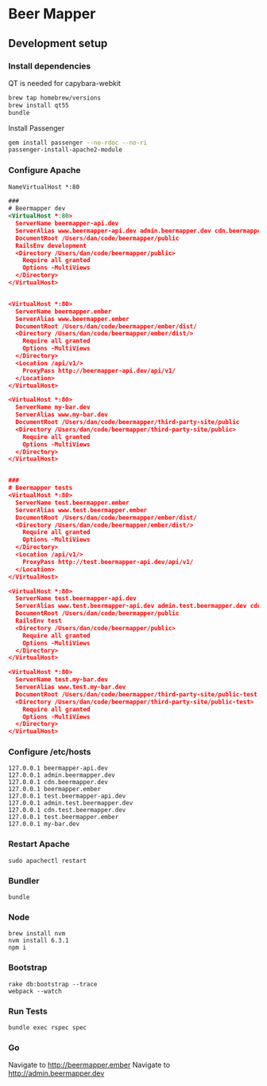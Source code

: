 # Beer Mapper

## Development setup

### Install dependencies

QT is needed for capybara-webkit

```bash
brew tap homebrew/versions
brew install qt55
bundle
```

Install Passenger

```bash
gem install passenger --no-rdoc --no-ri
passenger-install-apache2-module
```

### Configure Apache

```xml
NameVirtualHost *:80

###
# Beermapper dev
<VirtualHost *:80>
  ServerName beermapper-api.dev
  ServerAlias www.beermapper-api.dev admin.beermapper.dev cdn.beermapper.dev
  DocumentRoot /Users/dan/code/beermapper/public
  RailsEnv development
  <Directory /Users/dan/code/beermapper/public>
    Require all granted
    Options -MultiViews
  </Directory>
</VirtualHost>


<VirtualHost *:80>
  ServerName beermapper.ember
  ServerAlias www.beermapper.ember
  DocumentRoot /Users/dan/code/beermapper/ember/dist/
  <Directory /Users/dan/code/beermapper/ember/dist/>
    Require all granted
    Options -MultiViews
  </Directory>
  <Location /api/v1/>
    ProxyPass http://beermapper-api.dev/api/v1/
  </Location>
</VirtualHost>

<VirtualHost *:80>
  ServerName my-bar.dev
  ServerAlias www.my-bar.dev
  DocumentRoot /Users/dan/code/beermapper/third-party-site/public
  <Directory /Users/dan/code/beermapper/third-party-site/public>
    Require all granted
    Options -MultiViews
  </Directory>
</VirtualHost>


###
# Beermapper tests
<VirtualHost *:80>
  ServerName test.beermapper.ember
  ServerAlias www.test.beermapper.ember
  DocumentRoot /Users/dan/code/beermapper/ember/dist/
  <Directory /Users/dan/code/beermapper/ember/dist/>
    Require all granted
    Options -MultiViews
  </Directory>
  <Location /api/v1/>
    ProxyPass http://test.beermapper-api.dev/api/v1/
  </Location>
</VirtualHost>

<VirtualHost *:80>
  ServerName test.beermapper-api.dev
  ServerAlias www.test.beermapper-api.dev admin.test.beermapper.dev cdn.test.beermapper.dev
  DocumentRoot /Users/dan/code/beermapper/public
  RailsEnv test
  <Directory /Users/dan/code/beermapper/public>
    Require all granted
    Options -MultiViews
  </Directory>
</VirtualHost>

<VirtualHost *:80>
  ServerName test.my-bar.dev
  ServerAlias www.test.my-bar.dev
  DocumentRoot /Users/dan/code/beermapper/third-party-site/public-test
  <Directory /Users/dan/code/beermapper/third-party-site/public-test>
    Require all granted
    Options -MultiViews
  </Directory>
</VirtualHost>
```

### Configure /etc/hosts

```
127.0.0.1 beermapper-api.dev
127.0.0.1 admin.beermapper.dev
127.0.0.1 cdn.beermapper.dev
127.0.0.1 beermapper.ember
127.0.0.1 test.beermapper-api.dev
127.0.0.1 admin.test.beermapper.dev
127.0.0.1 cdn.test.beermapper.dev
127.0.0.1 test.beermapper.ember
127.0.0.1 my-bar.dev
```

### Restart Apache

`sudo apachectl restart`

### Bundler

`bundle`

### Node

```
brew install nvm
nvm install 6.3.1
npm i
```

### Bootstrap

```
rake db:bootstrap --trace
webpack --watch
```

### Run Tests

`bundle exec rspec spec`

### Go

Navigate to http://beermapper.ember
Navigate to http://admin.beermapper.dev
